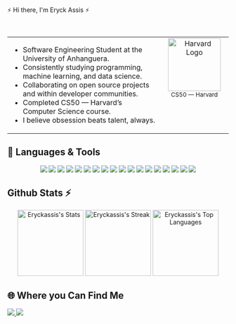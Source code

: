   
<div> 
     	  
 ⚡ Hi there, I'm Eryck Assis ⚡
 <br>
 
<br>

<table>
  <tr>
    <td>
      <ul>
        <li>Software Engineering Student at the University of Anhanguera.</li>
        <li>Consistently studying programming, machine learning, and data science.</li>
        <li>Collaborating on open source projects and within developer communities.</li>
        <li>Completed CS50 — Harvard’s Computer Science course.</li>
        <li>I believe obsession beats talent, always.</li>
      </ul>
    </td>
    <td width="140" align="right" valign="top">
      <div align="center">
        <img src="https://i.pinimg.com/736x/54/ef/03/54ef037b535e78a03c672faef2911a03.jpg" alt="Harvard Logo" width="120"/><br>
        <sub>CS50 — Harvard</sub>
      </div>
    </td>
  </tr>
</table>


 ## 🧰 Languages & Tools
 
<p align="center">
  <img src="https://img.shields.io/badge/Full%20Stack-000000?style=for-the-badge&logo=appveyor&logoColor=00ffc8&labelColor=000000"/>
  <img src="https://img.shields.io/badge/JAVASCRIPT-000000?style=for-the-badge&logo=javascript&logoColor=00ffc8&labelColor=000000"/>
  <img src="https://img.shields.io/badge/TYPESCRIPT-000000?style=for-the-badge&logo=typescript&logoColor=00ffc8&labelColor=000000"/>
  <img src="https://img.shields.io/badge/REACT-000000?style=for-the-badge&logo=react&logoColor=00ffc8&labelColor=000000"/>
  <img src="https://img.shields.io/badge/NODE.JS-000000?style=for-the-badge&logo=node.js&logoColor=00ffc8&labelColor=000000"/>
  <img src="https://img.shields.io/badge/SOLID-000000?style=for-the-badge&logo=checkmarx&logoColor=00ffc8&labelColor=000000"/>
  <img src="https://img.shields.io/badge/NESTJS-000000?style=for-the-badge&logo=nestjs&logoColor=00ffc8&labelColor=000000"/>
  <img src="https://img.shields.io/badge/DOCKER-000000?style=for-the-badge&logo=docker&logoColor=00ffc8&labelColor=000000"/>
  <img src="https://img.shields.io/badge/POSTGRESQL-000000?style=for-the-badge&logo=postgresql&logoColor=00ffc8&labelColor=000000"/>
  <img src="https://img.shields.io/badge/HTML-000000?style=for-the-badge&logo=html5&logoColor=00ffc8&labelColor=000000"/>
  <img src="https://img.shields.io/badge/CSS-000000?style=for-the-badge&logo=css3&logoColor=00ffc8&labelColor=000000"/>
  <img src="https://img.shields.io/badge/DEVOPS-000000?style=for-the-badge&logo=dev.to&logoColor=00ffc8&labelColor=000000"/>
  <img src="https://img.shields.io/badge/MYSQL-000000?style=for-the-badge&logo=mysql&logoColor=00ffc8&labelColor=000000"/>
  <img src="https://img.shields.io/badge/NOSQL-000000?style=for-the-badge&logo=mongodb&logoColor=00ffc8&labelColor=000000"/>
  <img src="https://img.shields.io/badge/QA-000000?style=for-the-badge&logo=testing-library&logoColor=00ffc8&labelColor=000000"/>
  <img src="https://img.shields.io/badge/MACHINE%20LEARNING-000000?style=for-the-badge&logo=openai&logoColor=00ffc8&labelColor=000000"/> <!-- Machine Learning shield criativo usando o logo do OpenAI -->
  <img src="https://img.shields.io/badge/PYTHON-000000?style=for-the-badge&logo=python&logoColor=00ffc8&labelColor=000000"/>
  <img src="https://img.shields.io/badge/UNIX-000000?style=for-the-badge&logo=gnubash&logoColor=00ffc8&labelColor=000000"/>
</p>



## Github Stats ⚡

<p align="center">
  <img height="150em" src="https://github-readme-stats.vercel.app/api?username=eryckassis&show_icons=true&title_color=00ffff&icon_color=00ffff&text_color=00ffff&bg_color=000000&border_color=00ffff&hide_border=true&count_private=true&cache_seconds=18000" alt="Eryckassis's Stats"/>
  <img height="150em" src="https://github-readme-streak-stats.herokuapp.com/?user=eryckassis&theme=dark&ring=00ffff&fire=00ffff&currStreakLabel=00ffff&background=000000&hide_border=true&cache_seconds=1800" alt="Eryckassis's Streak"/>
 <img height="150em" src="https://github-readme-stats.vercel.app/api/top-langs/?username=eryckassis&layout=compact&title_color=00ffc8&text_color=00ffc8&bg_color=000000&border_color=00ffc8&hide_border=true&show_icons=true&cache_seconds=1800" alt="Eryckassis's Top Languages"/>
</p>

## 🌐 Where you Can Find Me

 <a href="mailto:eng.assis.dev@gmail.com">
  <img src="https://img.shields.io/badge/-Gmail-000000?style=for-the-badge&logo=gmail&logoColor=white" target="_blank"/>
</a>
<a href="https://www.linkedin.com/in/eryck-assis-" target="_blank">
  <img src="https://img.shields.io/badge/-LinkedIn-000000?style=for-the-badge&logo=linkedin&logoColor=white" target="_blank"/>
</a>
  
</div>







